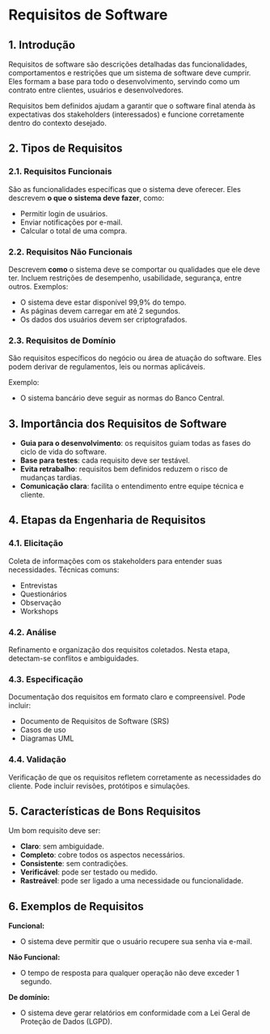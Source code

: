 # **Requisitos de Software**


## 1. Introdução
Requisitos de software são descrições detalhadas das funcionalidades, comportamentos e restrições que um sistema de software deve cumprir. Eles formam a base para todo o desenvolvimento, servindo como um contrato entre clientes, usuários e desenvolvedores.

Requisitos bem definidos ajudam a garantir que o software final atenda às expectativas dos stakeholders (interessados) e funcione corretamente dentro do contexto desejado.

## 2. Tipos de Requisitos

### 2.1. Requisitos Funcionais
São as funcionalidades específicas que o sistema deve oferecer. Eles descrevem **o que o sistema deve fazer**, como:

- Permitir login de usuários.
- Enviar notificações por e-mail.
- Calcular o total de uma compra.

### 2.2. Requisitos Não Funcionais
Descrevem **como** o sistema deve se comportar ou qualidades que ele deve ter. Incluem restrições de desempenho, usabilidade, segurança, entre outros. Exemplos:

- O sistema deve estar disponível 99,9% do tempo.
- As páginas devem carregar em até 2 segundos.
- Os dados dos usuários devem ser criptografados.

### 2.3. Requisitos de Domínio
São requisitos específicos do negócio ou área de atuação do software. Eles podem derivar de regulamentos, leis ou normas aplicáveis.

Exemplo:
- O sistema bancário deve seguir as normas do Banco Central.

## 3. Importância dos Requisitos de Software

- **Guia para o desenvolvimento**: os requisitos guiam todas as fases do ciclo de vida do software.
- **Base para testes**: cada requisito deve ser testável.
- **Evita retrabalho**: requisitos bem definidos reduzem o risco de mudanças tardias.
- **Comunicação clara**: facilita o entendimento entre equipe técnica e cliente.

## 4. Etapas da Engenharia de Requisitos

### 4.1. Elicitação
Coleta de informações com os stakeholders para entender suas necessidades. Técnicas comuns:

- Entrevistas
- Questionários
- Observação
- Workshops

### 4.2. Análise
Refinamento e organização dos requisitos coletados. Nesta etapa, detectam-se conflitos e ambiguidades.

### 4.3. Especificação
Documentação dos requisitos em formato claro e compreensível. Pode incluir:

- Documento de Requisitos de Software (SRS)
- Casos de uso
- Diagramas UML

### 4.4. Validação
Verificação de que os requisitos refletem corretamente as necessidades do cliente. Pode incluir revisões, protótipos e simulações.

## 5. Características de Bons Requisitos

Um bom requisito deve ser:

- **Claro**: sem ambiguidade.
- **Completo**: cobre todos os aspectos necessários.
- **Consistente**: sem contradições.
- **Verificável**: pode ser testado ou medido.
- **Rastreável**: pode ser ligado a uma necessidade ou funcionalidade.

## 6. Exemplos de Requisitos

**Funcional:**
- O sistema deve permitir que o usuário recupere sua senha via e-mail.

**Não Funcional:**
- O tempo de resposta para qualquer operação não deve exceder 1 segundo.

**De domínio:**
- O sistema deve gerar relatórios em conformidade com a Lei Geral de Proteção de Dados (LGPD).
